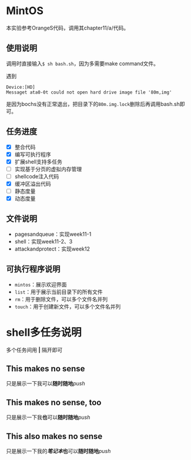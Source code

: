 # MintOS

本实验参考OrangeS代码，调用其chapter11/a/代码。

## 使用说明

调用时直接输入`$ sh bash.sh`，因为多需要make command文件。

遇到

```
Device:[HD]
Messaget ata0-0t could not open hard drive image file '80m,img'
```

是因为bochs没有正常退出，把目录下的`80m.img.lock`删除后再调用bash.sh即可。

## 任务进度

- [x] 整合代码
- [x] 编写可执行程序
- [x] 扩展shell支持多任务
- [ ] 实现基于分页的虚拟内存管理
- [ ] shellcode注入代码
- [x] 缓冲区溢出代码
- [ ] 静态度量
- [x] 动态度量

## 文件说明

- pagesandqueue：实现week11-1
- shell：实现week11-2、3
- attackandprotect：实现week12

## 可执行程序说明

- `mintos`：展示欢迎界面
- `list`：用于展示当前目录下的所有文件
- `rm`：用于删除文件，可以多个文件名并列
- `touch`：用于创建新文件，可以多个文件名并列

# shell多任务说明

多个任务间用 **|** 隔开即可

## This makes no sense
只是展示一下我可以**随时随地***push*

## This makes no sense, too
只是展示一下我**也**可以**随时随地***push*
## This also makes no sense
只是展示一下我的***笔记本*****也**可以**随时随地***push*
